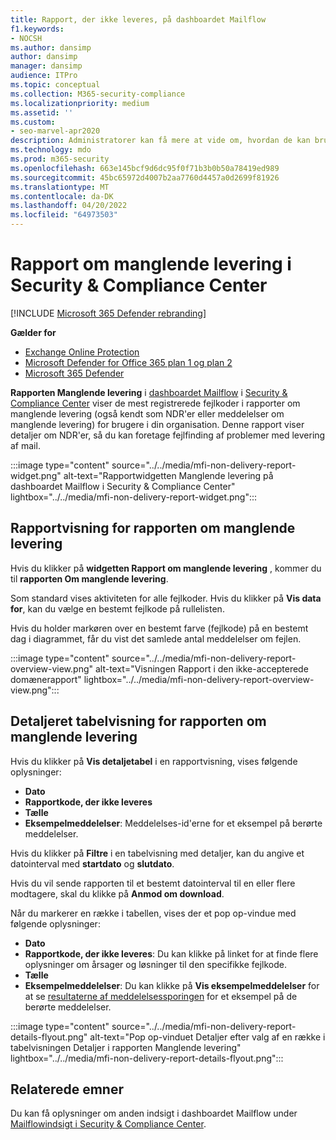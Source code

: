 ```yaml
---
title: Rapport, der ikke leveres, på dashboardet Mailflow
f1.keywords:
- NOCSH
ms.author: dansimp
author: dansimp
manager: dansimp
audience: ITPro
ms.topic: conceptual
ms.collection: M365-security-compliance
ms.localizationpriority: medium
ms.assetid: ''
ms.custom:
- seo-marvel-apr2020
description: Administratorer kan få mere at vide om, hvordan de kan bruge rapporten med oplysninger om manglende levering på dashboardet Mailflow i Security & Compliance Center til at overvåge de oftest registrerede fejlkoder i rapporter om manglende levering (også kaldet NDR'er eller manglende meddelelser) fra afsendere i din organisation.
ms.technology: mdo
ms.prod: m365-security
ms.openlocfilehash: 663e145bcf9d6dc95f0f71b3b0b50a78419ed989
ms.sourcegitcommit: 45bc65972d4007b2aa7760d4457a0d2699f81926
ms.translationtype: MT
ms.contentlocale: da-DK
ms.lasthandoff: 04/20/2022
ms.locfileid: "64973503"
---
```

# <a name="non-delivery-report-in-the-security--compliance-center"></a>Rapport om manglende levering i Security & Compliance Center

[!INCLUDE [Microsoft 365 Defender rebranding](../includes/microsoft-defender-for-office.md)]

**Gælder for**
- [Exchange Online Protection](exchange-online-protection-overview.md)
- [Microsoft Defender for Office 365 plan 1 og plan 2](defender-for-office-365.md)
- [Microsoft 365 Defender](../defender/microsoft-365-defender.md)

**Rapporten Manglende levering** i [dashboardet Mailflow](mail-flow-insights-v2.md) i [Security & Compliance Center](https://protection.office.com) viser de mest registrerede fejlkoder i rapporter om manglende levering (også kendt som NDR'er eller meddelelser om manglende levering) for brugere i din organisation. Denne rapport viser detaljer om NDR'er, så du kan foretage fejlfinding af problemer med levering af mail.

:::image type="content" source="../../media/mfi-non-delivery-report-widget.png" alt-text="Rapportwidgetten Manglende levering på dashboardet Mailflow i Security & Compliance Center" lightbox="../../media/mfi-non-delivery-report-widget.png":::

## <a name="report-view-for-the-non-delivery-report"></a>Rapportvisning for rapporten om manglende levering

Hvis du klikker på **widgetten Rapport om manglende levering** , kommer du til **rapporten Om manglende levering**.

Som standard vises aktiviteten for alle fejlkoder. Hvis du klikker på **Vis data for**, kan du vælge en bestemt fejlkode på rullelisten.

Hvis du holder markøren over en bestemt farve (fejlkode) på en bestemt dag i diagrammet, får du vist det samlede antal meddelelser om fejlen.

:::image type="content" source="../../media/mfi-non-delivery-report-overview-view.png" alt-text="Visningen Rapport i den ikke-accepterede domænerapport" lightbox="../../media/mfi-non-delivery-report-overview-view.png":::

## <a name="details-table-view-for-the-non-delivery-report"></a>Detaljeret tabelvisning for rapporten om manglende levering

Hvis du klikker på **Vis detaljetabel** i en rapportvisning, vises følgende oplysninger:

- **Dato**
- **Rapportkode, der ikke leveres**
- **Tælle**
- **Eksempelmeddelelser**: Meddelelses-id'erne for et eksempel på berørte meddelelser.

Hvis du klikker på **Filtre** i en tabelvisning med detaljer, kan du angive et datointerval med **startdato** og **slutdato**.

Hvis du vil sende rapporten til et bestemt datointerval til en eller flere modtagere, skal du klikke på **Anmod om download**.

Når du markerer en række i tabellen, vises der et pop op-vindue med følgende oplysninger:

- **Dato**
- **Rapportkode, der ikke leveres**: Du kan klikke på linket for at finde flere oplysninger om årsager og løsninger til den specifikke fejlkode.
- **Tælle**
- **Eksempelmeddelelser**: Du kan klikke på **Vis eksempelmeddelelser** for at se [resultaterne af meddelelsessporingen](message-trace-scc.md) for et eksempel på de berørte meddelelser.

:::image type="content" source="../../media/mfi-non-delivery-report-details-flyout.png" alt-text="Pop op-vinduet Detaljer efter valg af en række i tabelvisningen Detaljer i rapporten Manglende levering" lightbox="../../media/mfi-non-delivery-report-details-flyout.png":::

## <a name="related-topics"></a>Relaterede emner

Du kan få oplysninger om anden indsigt i dashboardet Mailflow under [Mailflowindsigt i Security & Compliance Center](mail-flow-insights-v2.md).
